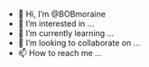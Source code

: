 - 👋 Hi, I’m @BOBmoraine
- 👀 I’m interested in ...
- 🌱 I’m currently learning ...
- 💞️ I’m looking to collaborate on ...
- 📫 How to reach me ...

<!---
BOBmoraine/BOBmoraine is a ✨ special ✨ repository because its `README.md` (this file) appears on your GitHub profile.
You can click the Preview link to take a look at your changes.
--->
